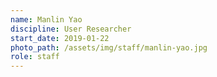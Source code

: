 ```yaml
---
name: Manlin Yao
discipline: User Researcher
start_date: 2019-01-22
photo_path: /assets/img/staff/manlin-yao.jpg
role: staff
---
```

